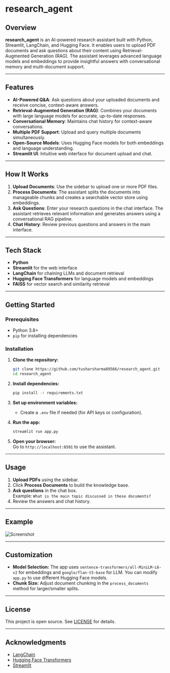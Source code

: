 
# research_agent

## Overview

**research_agent** is an AI-powered research assistant built with Python, Streamlit, LangChain, and Hugging Face. It enables users to upload PDF documents and ask questions about their content using Retrieval-Augmented Generation (RAG). The assistant leverages advanced language models and embeddings to provide insightful answers with conversational memory and multi-document support.

---

## Features

- **AI-Powered Q&A**: Ask questions about your uploaded documents and receive concise, context-aware answers.
- **Retrieval-Augmented Generation (RAG)**: Combines your documents with large language models for accurate, up-to-date responses.
- **Conversational Memory**: Maintains chat history for context-aware conversations.
- **Multiple PDF Support**: Upload and query multiple documents simultaneously.
- **Open-Source Models**: Uses Hugging Face models for both embeddings and language understanding.
- **Streamlit UI**: Intuitive web interface for document upload and chat.

---

## How It Works

1. **Upload Documents**: Use the sidebar to upload one or more PDF files.
2. **Process Documents**: The assistant splits the documents into manageable chunks and creates a searchable vector store using embeddings.
3. **Ask Questions**: Enter your research questions in the chat interface. The assistant retrieves relevant information and generates answers using a conversational RAG pipeline.
4. **Chat History**: Review previous questions and answers in the main interface.

---

## Tech Stack

- **Python**
- **Streamlit** for the web interface
- **LangChain** for chaining LLMs and document retrieval
- **Hugging Face Transformers** for language models and embeddings
- **FAISS** for vector search and similarity retrieval

---

## Getting Started

### Prerequisites

- Python 3.8+
- `pip` for installing dependencies

### Installation

1. **Clone the repository:**
   ```bash
   git clone https://github.com/tusharsharma89566/research_agent.git
   cd research_agent
   ```

2. **Install dependencies:**
   ```bash
   pip install -r requirements.txt
   ```

3. **Set up environment variables:**
   - Create a `.env` file if needed (for API keys or configuration).

4. **Run the app:**
   ```bash
   streamlit run app.py
   ```

5. **Open your browser:**  
   Go to `http://localhost:8501` to use the assistant.

---

## Usage

1. **Upload PDFs** using the sidebar.
2. Click **Process Documents** to build the knowledge base.
3. **Ask questions** in the chat box.  
   Example: `What is the main topic discussed in these documents?`
4. Review the answers and chat history.

---

## Example

![Screenshot](screenshot.png)

---

## Customization

- **Model Selection:** The app uses `sentence-transformers/all-MiniLM-L6-v2` for embeddings and `google/flan-t5-base` for LLM. You can modify `app.py` to use different Hugging Face models.
- **Chunk Size:** Adjust document chunking in the `process_documents` method for larger/smaller splits.

---

## License

This project is open source. See [LICENSE](LICENSE) for details.

---

## Acknowledgments

- [LangChain](https://github.com/hwchase17/langchain)
- [Hugging Face Transformers](https://github.com/huggingface/transformers)
- [Streamlit](https://github.com/streamlit/streamlit)
